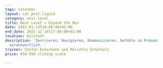 ```yaml
---
tags: calendar
layout: cal_post.liquid
category: next-level
title: Next Level > Expand the Box
date: 2022-01-13T10:00:00+01:00
end_date: 2021-12-16T17:00:00+01:00
location: Wilstedt
description: 'Zentrieren, Navigieren, Kommunizieren, Gefühle in Präsenz bewusst und
  verantwortlich. '
trainer: Stefan Ackermann und Marietta Schürholz
price: 650-950 sliding scale

---
```

